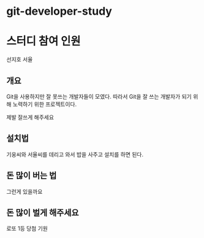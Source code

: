 # git-developer-study

# 스터디 참여 인원

선지호
서율

## 개요

Git을 사용하지만 잘 못쓰는 개발자들이 모였다.
따라서 Git을 잘 쓰는 개발자가 되기 위해 노력하기 위한 프로젝트이다.

제발 잘쓰게 해주세요

## 설치법

기웅씨와 서율씨를 데리고 와서 밥을 사주고 설치를 하면 된다.

## 돈 많이 버는 법

그런게 있을까요

## 돈 많이 벌게 해주세요

로또 1등 당첨 기원
